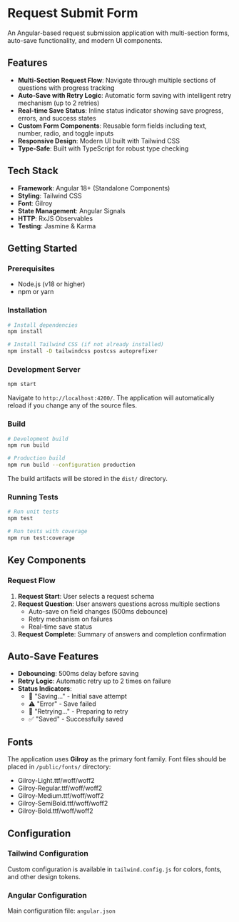 # Request Submit Form

An Angular-based request submission application with multi-section forms, auto-save functionality, and modern UI components.

## Features

- **Multi-Section Request Flow**: Navigate through multiple sections of questions with progress tracking
- **Auto-Save with Retry Logic**: Automatic form saving with intelligent retry mechanism (up to 2 retries)
- **Real-time Save Status**: Inline status indicator showing save progress, errors, and success states
- **Custom Form Components**: Reusable form fields including text, number, radio, and toggle inputs
- **Responsive Design**: Modern UI built with Tailwind CSS
- **Type-Safe**: Built with TypeScript for robust type checking

## Tech Stack

- **Framework**: Angular 18+ (Standalone Components)
- **Styling**: Tailwind CSS
- **Font**: Gilroy
- **State Management**: Angular Signals
- **HTTP**: RxJS Observables
- **Testing**: Jasmine & Karma

## Getting Started

### Prerequisites

- Node.js (v18 or higher)
- npm or yarn

### Installation

```bash
# Install dependencies
npm install

# Install Tailwind CSS (if not already installed)
npm install -D tailwindcss postcss autoprefixer
```

### Development Server

```bash
npm start
```

Navigate to `http://localhost:4200/`. The application will automatically reload if you change any of the source files.

### Build

```bash
# Development build
npm run build

# Production build
npm run build --configuration production
```

The build artifacts will be stored in the `dist/` directory.

### Running Tests

```bash
# Run unit tests
npm test

# Run tests with coverage
npm run test:coverage
```

## Key Components

### Request Flow

1. **Request Start**: User selects a request schema
2. **Request Question**: User answers questions across multiple sections
   - Auto-save on field changes (500ms debounce)
   - Retry mechanism on failures
   - Real-time save status
3. **Request Complete**: Summary of answers and completion confirmation

## Auto-Save Features

- **Debouncing**: 500ms delay before saving
- **Retry Logic**: Automatic retry up to 2 times on failure
- **Status Indicators**:
  - 🔄 "Saving..." - Initial save attempt
  - ⚠️ "Error" - Save failed
  - 🔄 "Retrying..." - Preparing to retry
  - ✅ "Saved" - Successfully saved

## Fonts

The application uses **Gilroy** as the primary font family. Font files should be placed in `/public/fonts/` directory:

- Gilroy-Light.ttf/woff/woff2
- Gilroy-Regular.ttf/woff/woff2
- Gilroy-Medium.ttf/woff/woff2
- Gilroy-SemiBold.ttf/woff/woff2
- Gilroy-Bold.ttf/woff/woff2

## Configuration

### Tailwind Configuration

Custom configuration is available in `tailwind.config.js` for colors, fonts, and other design tokens.

### Angular Configuration

Main configuration file: `angular.json`
